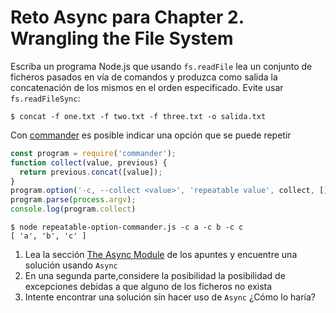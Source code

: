 # Reto Async para Chapter 2. Wrangling the File System

Escriba un programa Node.js que usando `fs.readFile` lea  un conjunto de ficheros pasados en vía de comandos y produzca como salida la concatenación de los mismos en el orden especificado. Evite usar `fs.readFileSync`:

```
$ concat -f one.txt -f two.txt -f three.txt -o salida.txt
```

Con [commander](https://www.npmjs.com/package/commander?activeTab=readme) es posible indicar una opción que se puede repetir

```js
const program = require('commander');
function collect(value, previous) {
  return previous.concat([value]);
}
program.option('-c, --collect <value>', 'repeatable value', collect, []);
program.parse(process.argv);
console.log(program.collect)
```

```
$ node repeatable-option-commander.js -c a -c b -c c
[ 'a', 'b', 'c' ]
```

1. Lea la sección [The Async Module]({{site.baseurl}}/tema2-async/async-js) de los apuntes y encuentre una solución usando `Async`
2. En una segunda parte,considere la posibilidad la posibilidad de excepciones debidas a que alguno de los ficheros no exista
3. Intente encontrar una solución sin hacer uso de `Async` ¿Cómo lo haría?